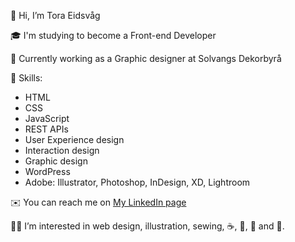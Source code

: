 👋 Hi, I’m Tora Eidsvåg

:mortar_board: I'm studying to become a Front-end Developer

:briefcase: Currently working as a Graphic designer at Solvangs Dekorbyrå

:gem: Skills:
- HTML
- CSS
- JavaScript
- REST APIs
- User Experience design
- Interaction design
- Graphic design
- WordPress
- Adobe: Illustrator, Photoshop, InDesign, XD, Lightroom

:envelope: You can reach me on [My LinkedIn page](https://www.linkedin.com/in/toraoeidsvag)

:ok_woman: I’m interested in web design, illustration, sewing, :coffee:, :wine_glass:, :beer: and :cake:.
